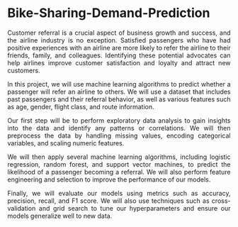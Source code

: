 # Bike-Sharing-Demand-Prediction
<p align="justify">
Customer referral is a crucial aspect of business growth and success, and the airline industry is no exception. Satisfied passengers who have had positive experiences with an airline are more likely to refer the airline to their friends, family, and colleagues. Identifying these potential advocates can help airlines improve customer satisfaction and loyalty and attract new customers.</p>

<p align="justify"> In this project, we will use machine learning algorithms to predict whether a passenger will refer an airline to others. We will use a dataset that includes past passengers and their referral behavior, as well as various features such as age, gender, flight class, and route information.</p>

<p align="justify">
Our first step will be to perform exploratory data analysis to gain insights into the data and identify any patterns or correlations. We will then preprocess the data by handling missing values, encoding categorical variables, and scaling numeric features.</p>

<p align="justify">
We will then apply several machine learning algorithms, including logistic regression, random forest, and support vector machines, to predict the likelihood of a passenger becoming a referral. We will also perform feature engineering and selection to improve the performance of our models.</p>
<p align="justify">
Finally, we will evaluate our models using metrics such as accuracy, precision, recall, and F1 score. We will also use techniques such as cross-validation and grid search to tune our hyperparameters and ensure our models generalize well to new data.</p>
